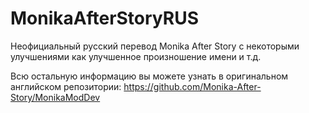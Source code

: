 # MonikaAfterStoryRUS
Неофициальный русский перевод Monika After Story с некоторыми улучшениями как улучшенное произношение имени и т.д.

Всю остальную информацию вы можете узнать в оригинальном английском репозитории: https://github.com/Monika-After-Story/MonikaModDev
